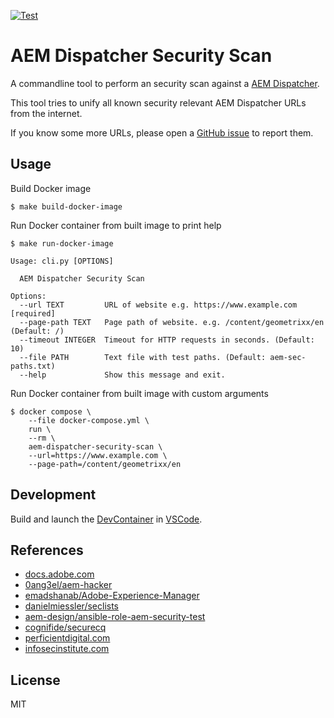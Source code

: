 [![Test](https://github.com/escalate/aem-dispatcher-security-scan/actions/workflows/test.yml/badge.svg?branch=master&event=push)](https://github.com/escalate/aem-dispatcher-security-scan/actions/workflows/test.yml)

# AEM Dispatcher Security Scan

A commandline tool to perform an security scan against a [AEM Dispatcher](https://docs.adobe.com/content/help/en/experience-manager-dispatcher/using/dispatcher.html).

This tool tries to unify all known security relevant AEM Dispatcher URLs from the internet.

If you know some more URLs, please open a [GitHub issue](https://github.com/escalate/aem-dispatcher-security-scan/issues/new) to report them.

## Usage

Build Docker image

```
$ make build-docker-image
```

Run Docker container from built image to print help

```
$ make run-docker-image

Usage: cli.py [OPTIONS]

  AEM Dispatcher Security Scan

Options:
  --url TEXT         URL of website e.g. https://www.example.com  [required]
  --page-path TEXT   Page path of website. e.g. /content/geometrixx/en (Default: /)
  --timeout INTEGER  Timeout for HTTP requests in seconds. (Default: 10)
  --file PATH        Text file with test paths. (Default: aem-sec-paths.txt)
  --help             Show this message and exit.
```

Run Docker container from built image with custom arguments

```
$ docker compose \
    --file docker-compose.yml \
    run \
    --rm \
    aem-dispatcher-security-scan \
    --url=https://www.example.com \
    --page-path=/content/geometrixx/en
```

## Development

Build and launch the [DevContainer](https://code.visualstudio.com/docs/devcontainers/containers) in [VSCode](https://code.visualstudio.com/).

## References

- [docs.adobe.com](https://docs.adobe.com/content/help/en/experience-manager-dispatcher/using/configuring/dispatcher-configuration.html#testing-dispatcher-security)
- [0ang3el/aem-hacker](https://github.com/0ang3el/aem-hacker)
- [emadshanab/Adobe-Experience-Manager](https://github.com/emadshanab/Adobe-Experience-Manager)
- [danielmiessler/seclists](https://github.com/danielmiessler/SecLists)
- [aem-design/ansible-role-aem-security-test](https://github.com/aem-design/ansible-role-aem-security-test)
- [cognifide/securecq](https://github.com/Cognifide/SecureCQ)
- [perficientdigital.com](https://blogs.perficientdigital.com/2019/01/10/mastering-aem-dispatcher-part-7-securing-the-dispatcher/)
- [infosecinstitute.com](https://resources.infosecinstitute.com/adobe-cq-pentesting-guide-part-1/)

## License

MIT
